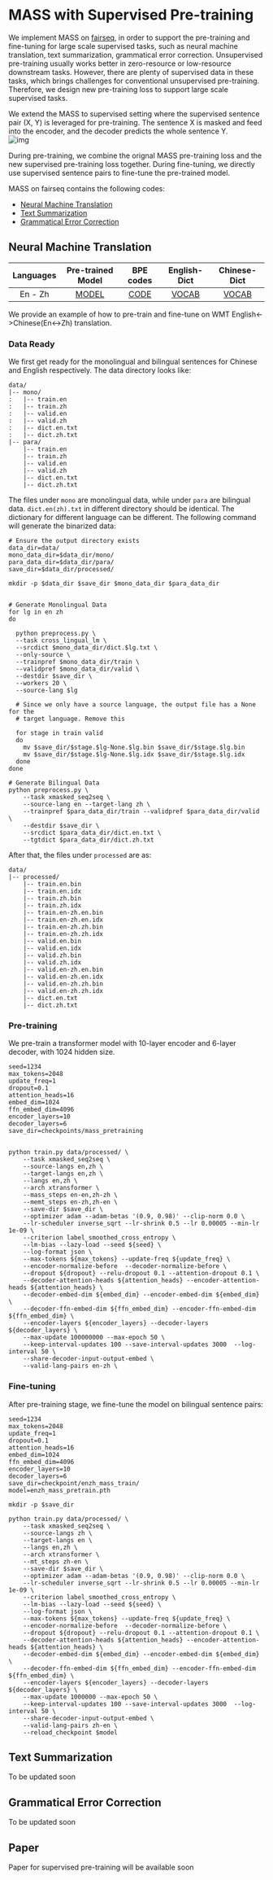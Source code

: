 # MASS with Supervised Pre-training

We implement MASS on [fairseq](https://github.com/pytorch/fairseq), in order to support the pre-training and fine-tuning for large scale supervised tasks, such as neural machine translation, text summarization, grammatical error correction. Unsupervised pre-training usually works better in zero-resource or low-resource downstream tasks. However, there are plenty of supervised data in these tasks, which brings challenges for conventional unsupervised pre-training. Therefore, we design new pre-training loss to support large scale supervised tasks.

We extend the MASS to supervised setting where the supervised sentence pair (X, Y) is leveraged for pre-training. The sentence X is masked and feed into the encoder, and the decoder predicts the whole sentence Y.  
![img](archi_mass_sup.png)

During pre-training, we combine the orignal MASS pre-training loss and the new supervised pre-training loss together. During fine-tuning, we directly use supervised sentence pairs to fine-tune the pre-trained model.  

MASS on fairseq contains the following codes:
* [Neural Machine Translation](#neural-machine-translation)
* [Text Summarization](#text-summarization)
* [Grammatical Error Correction](#grammatical-error-correction)


## Neural Machine Translation 

| Languages | Pre-trained Model | BPE codes | English-Dict | Chinese-Dict |
|:-----------:|:-----------------:| :---------:| :------------:| :------------:|
|En - Zh      | [MODEL](https://modelrelease.blob.core.windows.net/mass/zhen_mass_pre-training.pt) | [CODE](https://modelrelease.blob.core.windows.net/mass/bpecode.zip) | [VOCAB](https://modelrelease.blob.core.windows.net/mass/dict.en.txt) | [VOCAB](https://modelrelease.blob.core.windows.net/mass/dict.zh.txt)

We provide an example of how to pre-train and fine-tune on WMT English<->Chinese(En<->Zh) translation.

### Data Ready
We first get ready for the monolingual and bilingual sentences for Chinese and English respectively. The data directory looks like:

```
data/
|-- mono/
:   |-- train.en
:   |-- train.zh
:   |-- valid.en
:   |-- valid.zh
:   |-- dict.en.txt
:   |-- dict.zh.txt
|-- para/
    |-- train.en
    |-- train.zh
    |-- valid.en
    |-- valid.zh
    |-- dict.en.txt
    |-- dict.zh.txt
```
The files under `mono` are monolingual data, while under `para` are bilingual data. `dict.en(zh).txt` in different directory should be identical. The dictionary for different language can be different. The following command will generate the binarized data:

```
# Ensure the output directory exists
data_dir=data/
mono_data_dir=$data_dir/mono/
para_data_dir=$data_dir/para/
save_dir=$data_dir/processed/

mkdir -p $data_dir $save_dir $mono_data_dir $para_data_dir


# Generate Monolingual Data
for lg in en zh
do

  python preprocess.py \
  --task cross_lingual_lm \
  --srcdict $mono_data_dir/dict.$lg.txt \
  --only-source \
  --trainpref $mono_data_dir/train \
  --validpref $mono_data_dir/valid \
  --destdir $save_dir \
  --workers 20 \
  --source-lang $lg

  # Since we only have a source language, the output file has a None for the
  # target language. Remove this

  for stage in train valid
  do
    mv $save_dir/$stage.$lg-None.$lg.bin $save_dir/$stage.$lg.bin
    mv $save_dir/$stage.$lg-None.$lg.idx $save_dir/$stage.$lg.idx
  done
done

# Generate Bilingual Data
python preprocess.py \
	--task xmasked_seq2seq \
	--source-lang en --target-lang zh \
	--trainpref $para_data_dir/train --validpref $para_data_dir/valid \
	--destdir $save_dir \
	--srcdict $para_data_dir/dict.en.txt \
	--tgtdict $para_data_dir/dict.zh.txt
```
After that, the files under `processed` are as:
```
data/
|-- processed/
    |-- train.en.bin
    |-- train.en.idx
    |-- train.zh.bin
    |-- train.zh.idx
    |-- train.en-zh.en.bin
    |-- train.en-zh.en.idx
    |-- train.en-zh.zh.bin
    |-- train.en-zh.zh.idx
    |-- valid.en.bin
    |-- valid.en.idx
    |-- valid.zh.bin
    |-- valid.zh.idx
    |-- valid.en-zh.en.bin
    |-- valid.en-zh.en.idx
    |-- valid.en-zh.zh.bin
    |-- valid.en-zh.zh.idx
    |-- dict.en.txt
    |-- dict.zh.txt
```

### Pre-training
We pre-train a transformer model with 10-layer encoder and 6-layer decoder, with 1024 hidden size.
```
seed=1234
max_tokens=2048
update_freq=1
dropout=0.1
attention_heads=16
embed_dim=1024
ffn_embed_dim=4096
encoder_layers=10
decoder_layers=6
save_dir=checkpoints/mass_pretraining


python train.py data/processed/ \
    --task xmasked_seq2seq \
    --source-langs en,zh \
    --target-langs en,zh \
    --langs en,zh \
    --arch xtransformer \
    --mass_steps en-en,zh-zh \
    --memt_steps en-zh,zh-en \
    --save-dir $save_dir \
    --optimizer adam --adam-betas '(0.9, 0.98)' --clip-norm 0.0 \
    --lr-scheduler inverse_sqrt --lr-shrink 0.5 --lr 0.00005 --min-lr 1e-09 \
    --criterion label_smoothed_cross_entropy \
    --lm-bias --lazy-load --seed ${seed} \
    --log-format json \
    --max-tokens ${max_tokens} --update-freq ${update_freq} \
    --encoder-normalize-before  --decoder-normalize-before \
    --dropout ${dropout} --relu-dropout 0.1 --attention-dropout 0.1 \
    --decoder-attention-heads ${attention_heads} --encoder-attention-heads ${attention_heads} \
    --decoder-embed-dim ${embed_dim} --encoder-embed-dim ${embed_dim} \
    --decoder-ffn-embed-dim ${ffn_embed_dim} --encoder-ffn-embed-dim ${ffn_embed_dim} \
    --encoder-layers ${encoder_layers} --decoder-layers ${decoder_layers} \
    --max-update 100000000 --max-epoch 50 \
    --keep-interval-updates 100 --save-interval-updates 3000  --log-interval 50 \
    --share-decoder-input-output-embed \
    --valid-lang-pairs en-zh \
```

### Fine-tuning
After pre-training stage, we fine-tune the model on bilingual sentence pairs:
```
seed=1234
max_tokens=2048
update_freq=1
dropout=0.1
attention_heads=16
embed_dim=1024
ffn_embed_dim=4096
encoder_layers=10
decoder_layers=6
save_dir=checkpoint/enzh_mass_train/
model=enzh_mass_pretrain.pth

mkdir -p $save_dir

python train.py data/processed/ \
    --task xmasked_seq2seq \
    --source-langs zh \
    --target-langs en \
    --langs en,zh \
    --arch xtransformer \
    --mt_steps zh-en \
    --save-dir $save_dir \
    --optimizer adam --adam-betas '(0.9, 0.98)' --clip-norm 0.0 \
    --lr-scheduler inverse_sqrt --lr-shrink 0.5 --lr 0.00005 --min-lr 1e-09 \
    --criterion label_smoothed_cross_entropy \
    --lm-bias --lazy-load --seed ${seed} \
    --log-format json \
    --max-tokens ${max_tokens} --update-freq ${update_freq} \
    --encoder-normalize-before  --decoder-normalize-before \
    --dropout ${dropout} --relu-dropout 0.1 --attention-dropout 0.1 \
    --decoder-attention-heads ${attention_heads} --encoder-attention-heads ${attention_heads} \
    --decoder-embed-dim ${embed_dim} --encoder-embed-dim ${embed_dim} \
    --decoder-ffn-embed-dim ${ffn_embed_dim} --encoder-ffn-embed-dim ${ffn_embed_dim} \
    --encoder-layers ${encoder_layers} --decoder-layers ${decoder_layers} \
    --max-update 1000000 --max-epoch 50 \
    --keep-interval-updates 100 --save-interval-updates 3000  --log-interval 50 \
    --share-decoder-input-output-embed \
    --valid-lang-pairs zh-en \
    --reload_checkpoint $model
```


## Text Summarization
To be updated soon

## Grammatical Error Correction
To be updated soon

## Paper
Paper for supervised pre-training will be available soon
